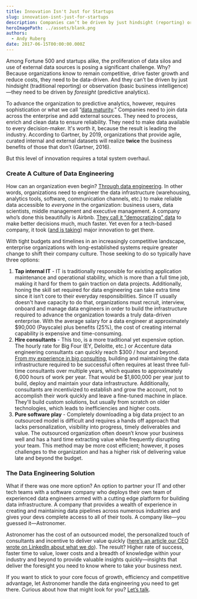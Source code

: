 ```yaml
---
title: Innovation Isn't Just for Startups
slug: innovation-isnt-just-for-startups
description: Companies can’t be driven by just hindsight (reporting) or observation (basic business intelligence)—they need to be driven by foresight (predictive analytics).
heroImagePath: ../assets/blank.png
authors:
  - Andy Ruberg
date: 2017-06-15T00:00:00.000Z
---
```


Among Fortune 500 and startups alike, the proliferation of data silos and use of external data sources is posing a significant challenge. Why? Because organizations know to remain competitive, drive faster growth and reduce costs, they need to be data-driven. And they can’t be driven by just hindsight (traditional reporting) or observation (basic business intelligence)—they need to be driven by _foresight_ (predictive analytics).

To advance the organization to predictive analytics, however, requires sophistication or what we call “[data maturity](https://www.astronomer.io/data-assessment).” Companies need to join data across the enterprise and add external sources. They need to process, enrich and clean data to ensure reliability. They need to make data available to every decision-maker. It's worth it, because the result is leading the industry. According to Gartner, by 2019, organizations that provide agile, curated internal and external datasets will realize **twice** the business benefits of those that don’t (Gartner, 2016).

But this level of innovation requires a total system overhaul. &nbsp;

### Create A Culture of Data Engineering

How can an organization even begin? [Through data engineering](https://www.astronomer.io/blog/airflow-and-the-future-of-data-engineering). In other words, organizations need to engineer the data infrastructure (warehousing, analytics tools, software, communication channels, etc.) to make reliable data accessible to _everyone_ in the organization: business users, data scientists, middle management and executive management. A company who’s done this beautifully is Airbnb. [They call it “democratizing” data](https://medium.com/airbnb-engineering/democratizing-data-at-airbnb-852d76c51770) to make better decisions much, much faster. Yet even for a tech-based company, it took ([and is taking](https://medium.com/airbnb-engineering/how-airbnb-democratizes-data-science-with-data-university-3eccc71e073a)) major innovation to get there.

With tight budgets and timelines in an increasingly competitive landscape, enterprise organizations with long-established systems require greater change to shift their company culture. Those seeking to do so typically have three options:

1. **Tap internal IT** - IT is traditionally responsible for existing application maintenance and operational stability, which is more than a full time job, making it hard for them to gain traction on data projects. Additionally, honing the skill set required for data engineering can take extra time since it isn’t core to their everyday responsibilities. Since IT usually doesn't have capacity to do that, organizations must recruit, interview, onboard and manage data engineers in order to build the infrastructure required to advance the organization towards a truly data-driven enterprise. With the average salary for a data engineer at approximately $90,000 (Payscale) plus benefits (25%), the cost of creating internal capability is expensive and time-consuming.&nbsp;
2. **Hire consultants** - This too, is a more traditional yet expensive option. The hourly rate for Big Four (EY, Deloitte, etc.) or Accenture data engineering consultants can quickly reach $300 / hour and beyond. [From my experience in big consulting](https://www.astronomer.io/blog/why-i-left-big-consulting-for-a-startup), building and maintaining the data infrastructure required to be successful often requires at least three full-time consultants over multiple years, which equates to approximately 6,000 hours of work per year. That would be $1,800,000 per year just to build, deploy and maintain your data infrastructure. Additionally, consultants are incentivized to establish and grow the account, not to accomplish their work quickly and leave a fine-tuned machine in place. They'll build custom solutions, but usually from scratch on older technologies, which leads to inefficiencies and higher costs.
3. **Pure software play** - Completely downloading a big data project to an outsourced model is difficult and requires a hands off approach that lacks personalization, visibility into progress, timely deliverables and value. The outsourced organization often doesn’t know your business well and has a hard time extracting value while frequently disrupting your team. This method may be more cost efficient; however, it poses challenges to the organization and has a higher risk of delivering value late and beyond the budget.

### The Data Engineering Solution

What if there was one more option? An option to partner your IT and other tech teams with a software company who deploys their own team of experienced data engineers armed with a cutting edge platform for building data infrastructure. A company that provides a wealth of experience in creating and maintaining data pipelines across numerous industries and gives your devs complete access to all of their tools. A company like—you guessed it—Astronomer.

Astronomer has the cost of an outsourced model, the personalized touch of consultants and incentive to deliver value quickly ([here’s an article our CEO wrote on LinkedIn about what we do](https://www.linkedin.com/pulse/astronomer-platform-data-engineering-ry-walker)). The result? Higher rate of success, faster time to value, lower costs and a breadth of knowledge within your industry and beyond to provide valuable insights quickly—insights that deliver the foresight you need to know where to take your business next.

If you want to stick to your core focus of growth, efficiency and competitive advantage, let Astronomer handle the data engineering you need to get there. Curious about how that might look for you? [Let’s talk](mailto:andy@astronomer.io).

